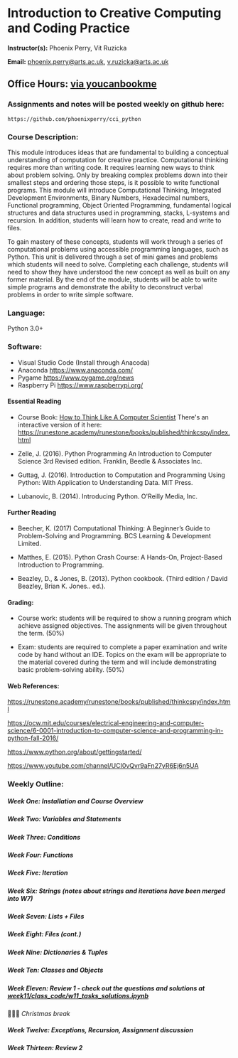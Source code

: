 
# Introduction to Creative Computing and Coding Practice

**Instructor(s):** Phoenix Perry, Vit Ruzicka

**Email:** phoenix.perry@arts.ac.uk, v.ruzicka@arts.ac.uk

Office Hours: [via youcanbookme](phoenixperry.youcanbook.me)
--
### Assignments and notes will be posted weekly on github here:

    https://github.com/phoenixperry/cci_python


### Course Description:

This module introduces ideas that are fundamental to building a conceptual understanding of computation for creative practice. Computational thinking requires more than writing code. It requires learning new ways to think about problem solving. Only by breaking complex problems down into their smallest steps and ordering those steps, is it possible to write functional programs. This module will introduce Computational Thinking, Integrated Development Environments, Binary Numbers, Hexadecimal numbers, Functional programming, Object Oriented Programming, fundamental logical structures and data structures used in programming, stacks, L-systems and recursion. In addition, students will learn how to create, read and write to files. 

To gain mastery of these concepts, students will work through a series of computational problems using accessible programming languages, such as Python. This unit is delivered through a set of mini games and problems which students will need to solve. Completing each challenge, students will need to show they have understood the new concept as well as built on any former material. By the end of the module, students will be able to write simple programs and demonstrate the ability to deconstruct verbal problems in order to write simple software.  

### Language: 
Python 3.0+ 

### Software:  
* Visual Studio Code (Install through Anacoda)
* Anaconda 
https://www.anaconda.com/
* Pygame
https://www.pygame.org/news
* Raspberry Pi 
https://www.raspberrypi.org/


#### Essential Reading 
* Course Book: [How to Think Like A Computer Scientist](http://openbookproject.net/thinkcs/python/english3e/)
There's an interactive version of it here: https://runestone.academy/runestone/books/published/thinkcspy/index.html

 
* Zelle, J. (2016). Python Programming An Introduction to Computer Science 3rd Revised edition. Franklin, Beedle & Associates Inc.
 
* Guttag, J. (2016). Introduction to Computation and Programming Using Python: With Application to Understanding Data. MIT Press.

* Lubanovic, B. (2014). Introducing Python. O'Reilly Media, Inc. 

#### Further Reading 

* Beecher, K. (2017) Computational Thinking: A Beginner’s Guide to Problem-Solving and Programming. BCS Learning & Development Limited.

* Matthes, E. (2015). Python Crash Course: A Hands-On, Project-Based Introduction to Programming. 
	
* Beazley, D., & Jones, B. (2013). Python cookbook. (Third edition / David Beazley, Brian K. Jones.. ed.).



#### Grading: 

* Course work: students will be required to show a running program which achieve assigned objectives. The assignments will be given throughout the term. (50%) 

* Exam: students are required to complete a paper examination and write code by hand without an IDE. Topics on the exam will be appropriate to the material covered during the term and will include demonstrating basic problem-solving ability. (50%) 

#### Web References:

https://runestone.academy/runestone/books/published/thinkcspy/index.html

https://ocw.mit.edu/courses/electrical-engineering-and-computer-science/6-0001-introduction-to-computer-science-and-programming-in-python-fall-2016/ 

https://www.python.org/about/gettingstarted/

https://www.youtube.com/channel/UCI0vQvr9aFn27yR6Ej6n5UA


### Weekly Outline: 

##### Week One: Installation and Course Overview  

 
##### Week Two: Variables and Statements

##### Week Three:  Conditions 

##### Week Four: Functions 

##### Week Five: Iteration 

##### Week Six: Strings (notes about strings and iterations have been merged into W7)

##### Week Seven: Lists + Files  

##### Week Eight: Files (cont.)

##### Week Nine: Dictionaries & Tuples 

##### Week Ten: Classes and Objects     

##### Week Eleven: Review 1 - check out the questions and solutions at [week11/class_code/w11_tasks_solutions.ipynb](https://github.com/phoenixperry/cci_python/blob/master/week11/class_code/w11_tasks_solutions.ipynb)

:christmas_tree::christmas_tree::christmas_tree: _Christmas break_

##### Week Twelve: Exceptions, Recursion, Assignment discussion

##### Week Thirteen: Review 2  

